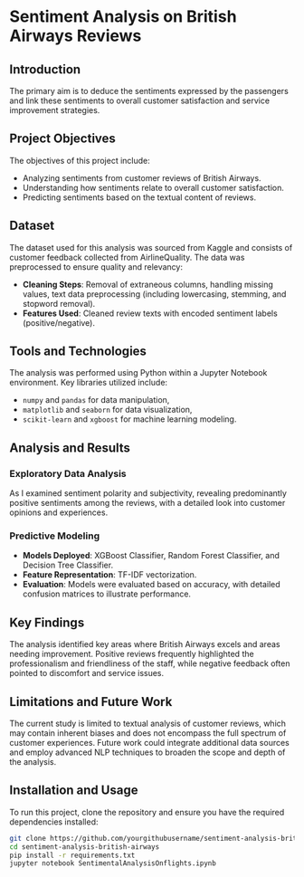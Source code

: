 # Sentiment Analysis on British Airways Reviews

## Introduction
 The primary aim is to deduce the sentiments expressed by the passengers and link these sentiments to overall customer satisfaction and service improvement strategies.

## Project Objectives
The objectives of this project include:
- Analyzing sentiments from customer reviews of British Airways.
- Understanding how sentiments relate to overall customer satisfaction.
- Predicting sentiments based on the textual content of reviews.

## Dataset
The dataset used for this analysis was sourced from Kaggle and consists of customer feedback collected from AirlineQuality. The data was preprocessed to ensure quality and relevancy:
- **Cleaning Steps**: Removal of extraneous columns, handling missing values, text data preprocessing (including lowercasing, stemming, and stopword removal).
- **Features Used**: Cleaned review texts with encoded sentiment labels (positive/negative).

## Tools and Technologies
The analysis was performed using Python within a Jupyter Notebook environment. Key libraries utilized include:
- `numpy` and `pandas` for data manipulation,
- `matplotlib` and `seaborn` for data visualization,
- `scikit-learn` and `xgboost` for machine learning modeling.

## Analysis and Results
### Exploratory Data Analysis
As I examined sentiment polarity and subjectivity, revealing predominantly positive sentiments among the reviews, with a detailed look into customer opinions and experiences.

### Predictive Modeling
- **Models Deployed**: XGBoost Classifier, Random Forest Classifier, and Decision Tree Classifier.
- **Feature Representation**: TF-IDF vectorization.
- **Evaluation**: Models were evaluated based on accuracy, with detailed confusion matrices to illustrate performance.

## Key Findings
The analysis identified key areas where British Airways excels and areas needing improvement. Positive reviews frequently highlighted the professionalism and friendliness of the staff, while negative feedback often pointed to discomfort and service issues.

## Limitations and Future Work
The current study is limited to textual analysis of customer reviews, which may contain inherent biases and does not encompass the full spectrum of customer experiences. Future work could integrate additional data sources and employ advanced NLP techniques to broaden the scope and depth of the analysis.

## Installation and Usage
To run this project, clone the repository and ensure you have the required dependencies installed:
```bash
git clone https://github.com/yourgithubusername/sentiment-analysis-british-airways.git
cd sentiment-analysis-british-airways
pip install -r requirements.txt
jupyter notebook SentimentalAnalysisOnflights.ipynb
